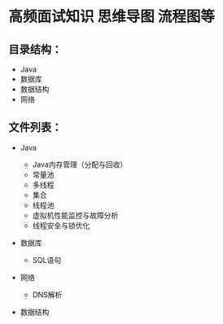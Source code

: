 # 高频面试知识 思维导图 流程图等
## 目录结构：
- Java
- 数据库
- 数据结构
- 网络
## 文件列表：
- Java
  - Java内存管理（分配与回收）
  - 常量池
  - 多线程
  - 集合
  - 线程池
  - 虚拟机性能监控与故障分析
  - 线程安全与锁优化

- 数据库
  - SQL语句

- 网络
  - DNS解析
- 数据结构

